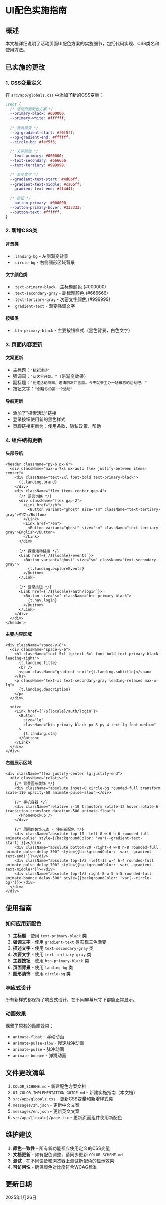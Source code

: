 # UI配色实施指南

## 概述
本文档详细说明了活动页面UI配色方案的实施细节，包括代码实现、CSS类名和使用方法。

## 已实施的更改

### 1. CSS变量定义
在 `src/app/globals.css` 中添加了新的CSS变量：

```css
:root {
  /* 活动页面配色方案 */
  --primary-black: #000000;
  --primary-white: #ffffff;
  
  /* 背景渐变 */
  --bg-gradient-start: #f0f5ff;
  --bg-gradient-end: #ffffff;
  --circle-bg: #fef5f3;
  
  /* 文字颜色 */
  --text-primary: #000000;
  --text-secondary: #666666;
  --text-tertiary: #999999;
  
  /* 渐变文字 */
  --gradient-text-start: #4d8bff;
  --gradient-text-middle: #ca6bff;
  --gradient-text-end: #ff4d4f;
  
  /* 按钮 */
  --button-primary: #000000;
  --button-primary-hover: #333333;
  --button-text: #ffffff;
}
```

### 2. 新增CSS类

#### 背景类
- `.landing-bg` - 左侧渐变背景
- `.circle-bg` - 右侧圆形区域背景

#### 文字颜色类
- `.text-primary-black` - 主标题颜色 (#000000)
- `.text-secondary-gray` - 副标题颜色 (#666666)
- `.text-tertiary-gray` - 次要文字颜色 (#999999)
- `.gradient-text` - 渐变强调文字

#### 按钮类
- `.btn-primary-black` - 主要按钮样式（黑色背景，白色文字）

### 3. 页面内容更新

#### 文案更新
- 主标题：`"精彩活动"`
- 强调词：`"从这里开始。"`（带渐变效果）
- 副标题：`"创建活动页面，邀请朋友并售票。今天就来主办一场难忘的活动吧。"`
- 按钮文字：`"创建你的第一个活动"`

#### 导航更新
- 添加了"探索活动"链接
- 登录按钮使用新的黑色样式
- 页脚链接更新为：使用条款、隐私政策、帮助

### 4. 组件结构更新

#### 头部导航
```tsx
<header className="py-6 px-6">
  <div className="max-w-7xl mx-auto flex justify-between items-center">
    <div className="text-2xl font-bold text-primary-black">
      {t.landing.brand}
    </div>
    <div className="flex items-center gap-4">
      {/* 语言切换 */}
      <div className="flex gap-2">
        <Link href="/zh">
          <Button variant="ghost" size="sm" className="text-tertiary-gray">中文</Button>
        </Link>
        <Link href="/en">
          <Button variant="ghost" size="sm" className="text-tertiary-gray">English</Button>
        </Link>
      </div>

      {/* 探索活动链接 */}
      <Link href={`/${locale}/events`}>
        <Button variant="ghost" size="sm" className="text-secondary-gray">
          {t.landing.exploreEvents}
        </Button>
      </Link>

      {/* 登录按钮 */}
      <Link href={`/${locale}/auth/login`}>
        <Button size="sm" className="btn-primary-black">
          {t.nav.login}
        </Button>
      </Link>
    </div>
  </div>
</header>
```

#### 主要内容区域
```tsx
<div className="space-y-8">
  <div className="space-y-6">
    <h1 className="text-5xl lg:text-6xl font-bold text-primary-black leading-tight">
      {t.landing.title}
      <br />
      <span className="gradient-text">{t.landing.subtitle}</span>
    </h1>
    <p className="text-xl text-secondary-gray leading-relaxed max-w-lg">
      {t.landing.description}
    </p>
  </div>

  <div>
    <Link href={`/${locale}/auth/login`}>
      <Button
        size="lg"
        className="btn-primary-black px-8 py-4 text-lg font-medium"
      >
        {t.landing.cta}
      </Button>
    </Link>
  </div>
</div>
```

#### 右侧展示区域
```tsx
<div className="flex justify-center lg:justify-end">
  <div className="relative">
    {/* 背景圆形装饰 */}
    <div className="absolute inset-0 circle-bg rounded-full transform scale-110 opacity-60 animate-pulse-slow"></div>

    {/* 手机容器 */}
    <div className="relative z-10 transform rotate-12 hover:rotate-6 transition-transform duration-500 animate-float">
      <PhoneMockup />
    </div>

    {/* 周围的装饰元素 - 使用新配色 */}
    <div className="absolute top-10 -left-8 w-6 h-6 rounded-full animate-pulse" style={{backgroundColor: 'var(--gradient-text-start)'}}></div>
    <div className="absolute bottom-20 -right-4 w-8 h-8 rounded-full animate-pulse delay-300" style={{backgroundColor: 'var(--gradient-text-end)'}}></div>
    <div className="absolute top-1/2 -left-12 w-4 h-4 rounded-full animate-pulse delay-700" style={{backgroundColor: 'var(--gradient-text-middle)'}}></div>
    <div className="absolute top-1/3 right-8 w-5 h-5 rounded-full animate-bounce delay-500" style={{backgroundColor: 'var(--circle-bg)'}}></div>
  </div>
</div>
```

## 使用指南

### 如何应用新配色

1. **主标题** - 使用 `text-primary-black` 类
2. **强调文字** - 使用 `gradient-text` 类实现三色渐变
3. **描述文字** - 使用 `text-secondary-gray` 类
4. **次要文字** - 使用 `text-tertiary-gray` 类
5. **主要按钮** - 使用 `btn-primary-black` 类
6. **页面背景** - 使用 `landing-bg` 类
7. **圆形装饰** - 使用 `circle-bg` 类

### 响应式设计
所有新样式都保持了响应式设计，在不同屏幕尺寸下都能正常显示。

### 动画效果
保留了原有的动画效果：
- `animate-float` - 浮动动画
- `animate-pulse-slow` - 慢速脉冲动画
- `animate-pulse` - 脉冲动画
- `animate-bounce` - 弹跳动画

## 文件更改清单

1. `COLOR_SCHEME.md` - 新建配色方案文档
2. `UI_COLOR_IMPLEMENTATION_GUIDE.md` - 新建实施指南（本文档）
3. `src/app/globals.css` - 更新CSS变量和新增样式类
4. `messages/zh.json` - 更新中文文案
5. `messages/en.json` - 更新英文文案
6. `src/app/[locale]/page.tsx` - 更新页面组件使用新配色

## 维护建议

1. **颜色一致性** - 所有新功能都应使用定义的CSS变量
2. **文档更新** - 如有配色调整，请同步更新 `COLOR_SCHEME.md`
3. **测试** - 在不同设备和浏览器上测试新配色的显示效果
4. **可访问性** - 确保颜色对比度符合WCAG标准

## 更新日期
2025年1月26日